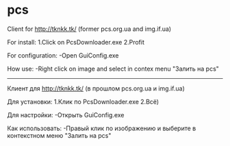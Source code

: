 ﻿pcs
===

Client for http://tknkk.tk/ (former pcs.org.ua and img.if.ua)

For install:
1.Click on PcsDownloader.exe
2.Profit

For configuration:
-Open GuiConfig.exe

How use:
-Right click on image and select in contex menu "Залить на pcs"


----------------

Клиент для http://tknkk.tk/ (в прошлом pcs.org.ua и img.if.ua)

Для установки:
1.Клик по PcsDownloader.exe
2.Всё)

Для настройки:
-Открыть GuiConfig.exe

Как использовать:
-Правый клик по изображению и выберите в контекстном меню "Залить на pcs"

